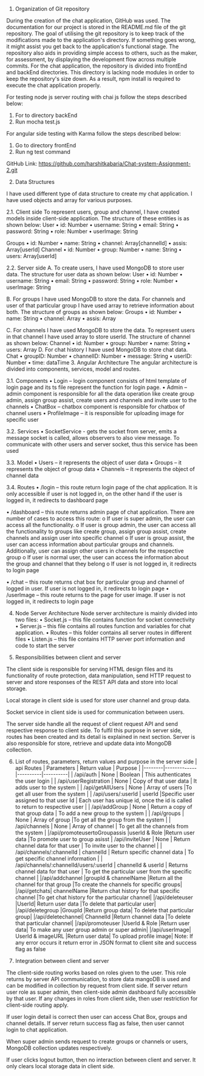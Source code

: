 1.	Organization of Git repository

During the creation of the chat application, GitHub was used. The documentation for our project is stored in the README.md file of the git repository. The goal of utilising the git repository is to keep track of the modifications made to the application's directory. If something goes wrong, it might assist you get back to the application's functional stage. The repository also aids in providing simple access to others, such as the maker, for assessment, by displaying the development flow across multiple commits. For the chat application, the repository is divided into frontEnd and backEnd directories. This directory is lacking node modules in order to keep the repository's size down. As a result, npm install is required to execute the chat application properly.

For testing node js server routing with chai js follow the steps described below:
1.	For to directory backEnd
2.	Run mocha test.js

For angular side testing with Karma follow the steps described below:
1.	Go to directory frontEnd
2.	Run ng test command

GitHub Link: https://github.com/harshitkabaria/Chat-system-Assignment-2.git

2.	Data Structures

I have used different type of data structure to create my chat application. I have used objects and array for various purposes.

2.1.	Client side
To represent users, group and channel, I have created models inside client-side application. The structure of these entities is as shown below:
User
•	id: Number
•	username: String
•	email: String
•	password: String
•	role: Number
•	userImage: String

Groups
•	id: Number
•	name: String
•	channel: Array[channelId]
•	assis: Array[userId]
Channel
•	id: Number
•	group: Number
•	name: String
•	users: Array[userId]

2.2.	Server side
A.	To create users, I have used MongoDB to store user data. The structure for user data as shown below:
User
•	id: Number
•	username: String
•	email: String
•	password: String
•	role: Number
•	userImage: String

B.	For groups I have used MongoDB to store the data. For channels and user of that particular group I have used array to retrieve information about both. The structure of groups as shown below:
Groups
•	id: Number
•	name: String
•	channel: Array
•	assis: Array

C.	For channels I have used MongoDB to store the data. To represent users in that channel I have used array to store userId. The structure of channel as shown below:
Channel
•	id: Number
•	group: Number
•	name: String
•	users: Array
D.	For chat history I have used MongoDB to store chat data. 
Chat
•	groupID: Number 
•	channelID: Number 
•	message: String
•	userID: Number
•	time: dataTime
3.	Angular Architecture
The angular architecture is divided into components, services, model and routes. 

3.1.	Components
•	Login – login component consists of html template of login page and its ts file represent the function for login page. 
•	Admin – admin component is responsible for all the data operation like create group admin, assign group assist, create users and channels and invite user to the channels
•	ChatBox – chatbox component is responsible for chatbox of channel users 
•	ProfileImage – it is responsible for uploading image for specific user

3.2.	Services
•	SocketService - gets the socket from server, emits a message socket is called, allows observers to also view message. To communicate with other users and server socket, thus this service has been used

3.3.	Model
•	Users – it represents the object of user data
•	Groups – it represents the object of group data 
•	Channels – it represents the object of channel data


3.4.	Routes
•	/login – this route return login page of the chat application. It is only accessible if user is not logged in, on the other hand if the user is logged in, it redirects to dashboard page 

•	/dashboard – this route returns admin page of chat application. There are number of cases to access this route:
o	If user is super admin, the user can access all the functionality. 
o	If user is group admin, the user can access all the functionality to groups like create group, assign group assist, create channels and assign user into specific channel
o	If user is group assist, the user can access information about particular groups and channels. Additionally, user can assign other users in channels for the respective group
o	If user is normal user, the user can access the information about the group and channel that they belong
o	If user is not logged in, it redirects to login page

•	/chat – this route returns chat box for particular group and channel of logged in user. If user is not logged in, it redirects to login page
•	/userImage – this route returns to the page for user image. If user is not logged in, it redirects to login page

4.	Node Server Architecture
Node server architecture is mainly divided into two files:
•	Socket.js – this file contains function for socket connectivity
•	Server.js – this file contains all routes function and variables for chat application. 
•	Routes – this folder contains all server routes in different files
•	Listen.js – this file contains HTTP server port information and code to start the server

5.	Responsibilities between client and server

The client side is responsible for serving HTML design files and its functionality of route protection, data manipulation, send HTTP request to server and store responses of the REST API data and store into local storage.

Local storage in client side is used for store user channel and group data.

Socket service in client side is used for communication between users.

The server side handle all the request of client request API and send respective response to client side. To fulfil this purpose in server side, routes has been created and its detail is explained in next section. Server is also responsible for store, retrieve and update data into MongoDB collection.

6.	List of routes, parameters, return values and purpose in the server side
| api Routes | Parameters | Return value | Purpose |
|--------|-------------|----------|----------|
| /api/auth | None | Boolean | This authenticates the user login |
| /api/userRegistration | None | Copy of that user data | It adds user to the system |
| /api/getAllUsers | None | Array of users |To get all user from the system |
| /api/users/:userId | userId |Specific user assigned to that user Id | Each user has unique id, once the id is called to return to respective user |
| /api/addGroup | None | Return a copy of that group data | To add a new group to the system |
| /api/groups | None | Array of group |To get all the group from the system |
| /api/channels | None | Array of channel | To get all the channels from the system |
|/api/promoteusertoGroupassis	|userId & Role	|Return user data	|To promote user to group asisst
| /api/inviteUser | None | Return channel data for that user | To invite user to the channel |
| /api/channels/:channelId | channelId | Return specific channel data | To get specific channel information |
| /api/channels/:channelId/users/:userId | channelId & userId | Returns channel data for that user | To get the particular user from the specific channel |
|/api/addchannel	|groupId & channelName	|Return all the channel for that group	|To create the channels for specific groups|
|/api/getchats|	channelName	|Return chat history for that specific channel	|To get chat history for the particular channel|
|/api/deleteuser	|UserId|	Return user data	|To delete that particular user|
|/api/deletegroup	|GroupId	|Return group data|	To delete that particular group|
|/api/deletechannel|	ChannelId	|Return channel data	|To delete that particular channel|
|/api/promoteuser	|UserId & Role	|Return user data|	To make any user group admin or super admin|
|/api/userImage|	UserId & imageURL	|Return user data|	To upload profile image|
Note: If any error occurs it return error in JSON format to client site and success flag as false

7.	Integration between client and server

The client-side routing works based on roles given to the user. This role returns by server API communication, to store data mangoDB is used and can be modified in  collection by request from client side. If server return user role as super admin, then client-side admin dashboard fully accessible by that user. If any changes in roles from client side, then user restriction for client-side routing apply.

If user login detail is correct then user can access Chat Box, groups and channel details. If server return success flag as false, then user cannot login to chat application.

When super admin sends request to create groups or channels or users, MongoDB collection updates respectively. 

If user clicks logout button, then no interaction between client and server. It only clears local storage data in client side.
